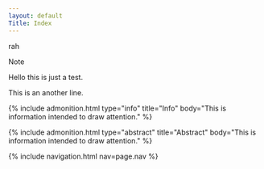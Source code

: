 ```yaml
---
layout: default
Title: Index
---
```



rah


<div class="admonition note" style="font-color=red;">
  <p class="admonition-title">Note</p>
  <p>Hello this is just a test.</p>
  <p>This is an another line.</p>
</div>


{% include admonition.html type="info" title="Info" body="This is information intended to draw attention." %}

{% include admonition.html type="abstract" title="Abstract" body="This is information intended to draw attention." %}


{% include navigation.html nav=page.nav %}
